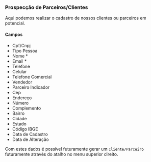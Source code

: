 ### Prospecção de Parceiros/Clientes

Aqui podemos realizar o cadastro de nossos clientes ou parceiros em potencial.

#### Campos

- Cpf/Cnpj
- Tipo Pessoa
- Nome *
- Email *
- Telefone
- Celular
- Telefone Comercial
- Vendedor 
- Parceiro Indicador
- Cep
- Endereço
- Número
- Complemento
- Bairro
- Cidade
- Estado
- Código IBGE
- Data de Cadastro
- Data de Alteração

Com estes dados é possível futuramente gerar um `Cliente/Parceiro` futuramente através do atalho no menu superior direito.